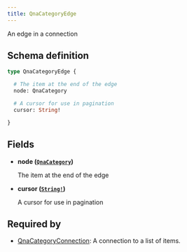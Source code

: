 ```yaml
---
title: QnaCategoryEdge
---
```


An edge in a connection

## Schema definition
```graphql
type QnaCategoryEdge {

  # The item at the end of the edge
  node: QnaCategory

  # A cursor for use in pagination
  cursor: String!

}
```

## Fields

* **node ([`QnaCategory`](graphql/schema/qnacategory.md))**

  The item at the end of the edge

* **cursor ([`String!`](graphql/schema/string.md))**

  A cursor for use in pagination


## Required by
* [QnaCategoryConnection](graphql/schema/qnacategoryconnection.md): A connection to a list of items.
